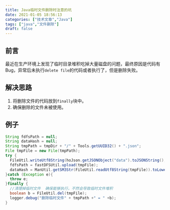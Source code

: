 ```yaml
---
title: Java临时文件删除时注意的坑
date: 2021-01-05 18:56:13
categories: ["技术文章","Java"]
tags: ["java","文件删除"]
draft: false
---
```


## 前言

最近在生产环境上发现了临时目录堆积吃掉大量磁盘的问题，最终原因是代码有Bug，异常后未执行`delete file`的代码或者执行了，但是删除失败。

## 解决思路

1. 将删除文件的代码放到`finally`块中。
2. 确保删除的文件未被使用。

## 例子

```java
String fdfsPath = null;
String dataHash = null;
String tmpPath = tmpDir + "/" + Tools.getUUID32() + ".json";
File tmpFile = new File(tmpPath);
try {
  FileUtil.writeUtf8String(hoJson.getJSONObject("data").toJSONString(), tmpFile);
  fdfsPath = fastDFSUtil.upload(tmpFile);
  dataHash = ManUtil.getSM3Str(FileUtil.readUtf8String(tmpFile)).toLowerCase();
}catch (Exception e){
  throw e;
}finally {
  //清理掉临时文件  确保能够执行，不然会导致临时文件堆积
  boolean b = FileUtil.del(tmpFile);
  logger.debug("删除临时文件" + tmpPath +" = " +b);
}
```

